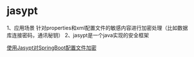 # jasypt
<!-- @author DHJT 2019-02-20 -->
1、应用场景
针对properties和xml配置文件的敏感内容进行加密处理（比如数据库连接密码，通讯秘钥）
2、jasypt是一个java实现的安全框架

[使用Jasypt对SpringBoot配置文件加密](https://www.jianshu.com/p/323ec96c46d2)

[1]: https://blog.csdn.net/u014421556/article/details/78832427 'jasypt 集成spring、spring boot 加密'